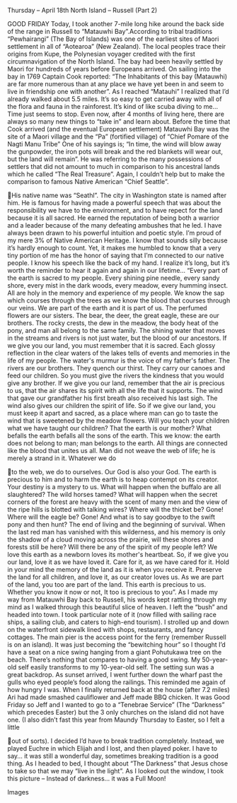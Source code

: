 Thursday – April 18th
North Island – Russell
(Part 2)

GOOD FRIDAY
Today, I took another 7-mile long hike around the back side of the range
in Russell to “Matauwhi Bay”.According to tribal traditions “Pewhairangi”
(The Bay of Islands) was one of the earliest sites of Maori settlement in all of
“Aotearoa” (New Zealand). The local peoples trace their origins from
Kupe, the Polynesian voyager credited with the first circumnavigation of
the North Island. The bay had been heavily settled by Maori for hundreds
of years before Europeans arrived. On sailing into the bay in 1769 Captain
Cook reported: “The Inhabitants of this bay (Matauwhi) are far more
numerous than at any place we have yet been in and seem to live in
friendship one with another”. As I reached “Matauhi” I realized that I’d
already walked about 5.5 miles. It’s so easy to get carried away with all of
the flora and fauna in the rainforest. It’s kind of like scuba diving to me…
Time just seems to stop. Even now, after 4 months of living here, there are
always so many new things to “take in” and learn about.
Before the time that Cook arrived (and the eventual European settlement)
Matauwhi Bay was the site of a Maori village and the “Pa” (fortified village)
of “Chief Pomare of the Nagti Manu Tribe” One of his sayings is; “In time,
the wind will blow away the gunpowder, the iron pots will break and the
red blankets will wear out, but the land will remain”. He was referring to the
many possessions of settlers that did not amount to much in comparison
to his ancestral lands which he called “The Real Treasure”. Again, I
couldn’t help but to make the comparison to famous Native American
“Chief Seattle”.

His native name was “Seathl”. The city in Washington state is named after
him. He is famous for having made a powerful speech that was about the
responsibility we have to the environment, and to have repect for the land
because it is all sacred. He earned the reputation of being both a warrior
and a leader because of the many defeating ambushes that he led. I
have always been drawn to his powerful intuition and poetic style. I’m
proud of my mere 3% of Native American Heritage. I know that sounds silly
because it’s hardly enough to count. Yet, it makes me humbled to know
that a very tiny portion of me has the honor of saying that I’m connected
to our native people. I know his speech like the back of my hand. I realize
it’s long, but it’s worth the reminder to hear it again and again in our
lifetime…
“Every part of the earth is sacred to my people. Every shining pine needle,
every sandy shore, every mist in the dark woods, every meadow, every
humming insect. All are holy in the memory and experience of my people.
We know the sap which courses through the trees as we know the blood
that courses through our veins. We are part of the earth and it is part of us.
The perfumed flowers are our sisters. The bear, the deer, the great eagle,
these are our brothers. The rocky crests, the dew in the meadow, the body
heat of the pony, and man all belong to the same family. The shining
water that moves in the streams and rivers is not just water, but the blood
of our ancestors. If we give you our land, you must remember that it is
sacred. Each glossy reflection in the clear waters of the lakes tells of events
and memories in the life of my people. The water's murmur is the voice of
my father's father. The rivers are our brothers. They quench our thirst. They
carry our canoes and feed our children. So you must give the rivers the
kindness that you would give any brother. If we give you our land,
remember that the air is precious to us, that the air shares its spirit with all
the life that it supports. The wind that gave our grandfather his first breath
also received his last sigh. The wind also gives our children the spirit of life.
So if we give our land, you must keep it apart and sacred, as a place
where man can go to taste the wind that is sweetened by the meadow
flowers. Will you teach your children what we have taught our children?
That the earth is our mother? What befalls the earth befalls all the sons of
the earth. This we know: the earth does not belong to man; man belongs
to the earth. All things are connected like the blood that unites us all. Man
did not weave the web of life; he is merely a strand in it. Whatever we do

to the web, we do to ourselves. Our God is also your God. The earth is
precious to him and to harm the earth is to heap contempt on its creator.
Your destiny is a mystery to us. What will happen when the buffalo are all
slaughtered? The wild horses tamed? What will happen when the secret
corners of the forest are heavy with the scent of many men and the view
of the ripe hills is blotted with talking wires? Where will the thicket be?
Gone! Where will the eagle be? Gone! And what is to say goodbye to the
swift pony and then hunt? The end of living and the beginning of survival.
When the last red man has vanished with this wilderness, and his memory
is only the shadow of a cloud moving across the prairie, will these shores
and forests still be here? Will there be any of the spirit of my people left?
We love this earth as a newborn loves its mother's heartbeat. So, if we give
you our land, love it as we have loved it. Care for it, as we have cared for
it. Hold in your mind the memory of the land as it is when you receive it.
Preserve the land for all children, and love it, as our creator loves us. As we
are part of the land, you too are part of the land. This earth is precious to
us. Whether you know it now or not, It too is precious to you”.
As I made my way from Matauwhi Bay back to Russell, his words kept
rattling through my mind as I walked through this beautiful slice of heaven.
I left the “bush” and headed into town. I took particular note of it (now
filled with sailing race ships, a sailing club, and caters to high-end tourism).
I strolled up and down on the waterfront sidewalk lined with shops,
restaurants, and fancy cottages. The main pier is the access point for the
ferry (remember Russell is on an island). It was just becoming the
“bewitching hour” so I thought I’d have a seat on a nice swing hanging
from a giant Pohutukawa tree on the beach. There’s nothing that
compares to having a good swing. My 50-year-old self easily transforms to
my 10-year-old self. The setting sun was a great backdrop. As sunset
arrived, I went further down the wharf past the gulls who eyed people’s
food along the railings. This reminded me again of how hungry I was.
When I finally returned back at the house (after 7.2 miles) Ari had made
smashed cauliflower and Jeff made BBQ chicken. It was Good Friday so
Jeff and I wanted to go to a “Tenebrae Service” (The “Darkness” which
precedes Easter) but the 3 only churches on the island did not have one.
(I also didn’t fast this year from Maundy Thursday to Easter, so I felt a little

out of sorts). I decided I’d have to break tradition completely. Instead, we
played Euchre in which Elijah and I lost, and then played poker. I have to
say… it was still a wonderful day, sometimes breaking tradition is a good
thing. As I headed to bed, I thought about “The Darkness” that Jesus
chose to take so that we may “live in the light”. As I looked out the
window, I took this picture – Instead of darkness… it was a Full Moon!

Images


